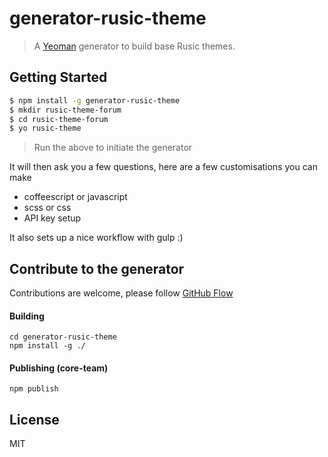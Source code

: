# generator-rusic-theme
> A [Yeoman](http://yeoman.io) generator to build base Rusic themes.


## Getting Started

```bash
$ npm install -g generator-rusic-theme
$ mkdir rusic-theme-forum
$ cd rusic-theme-forum
$ yo rusic-theme
```

> Run the above to initiate the generator

It will then ask you a few questions, here are a few customisations you can make

- coffeescript or javascript
- scss or css
- API key setup

It also sets up a nice workflow with gulp :)


## Contribute to the generator

Contributions are welcome, please follow [GitHub Flow](https://guides.github.com/introduction/flow/index.html)

#### Building

```
cd generator-rusic-theme
npm install -g ./
```

#### Publishing (core-team)

```
npm publish
```

## License

MIT
